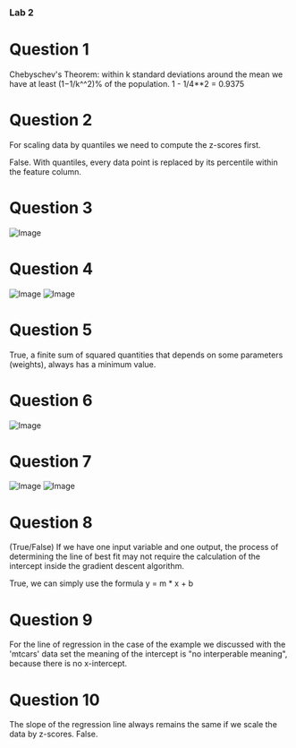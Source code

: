 ### Lab 2

# Question 1

Chebyschev's Theorem: within k standard deviations around the mean we have at least  (1−1/k^^2)%  of the population.
1 - 1/4**2 = 0.9375

# Question 2
For scaling data by quantiles we need to compute the z-scores first.

False. With quantiles, every data point is replaced by its percentile within the feature column.

# Question 3
![Image](Data310\images\3.png)

# Question 4
![Image](Data310/images/4.png)
![Image](Data310/images/4.1.png)

# Question 5
True, a finite sum of squared quantities that depends on some parameters (weights), always has a minimum value.

# Question 6
![Image](Data310/images/6.png)

# Question 7 
![Image](Data310/images/7.1.png)
![Image](Data310/images/7.png)

# Question 8
(True/False) If we have one input variable and one output, the process of determining the line of best fit may not require the calculation of the intercept inside the gradient descent algorithm.

True, we can simply use the formula y = m * x + b

# Question 9 
For the line of regression in the case of the example we discussed with the 'mtcars' data set the meaning of the intercept is "no interperable meaning", because there is no x-intercept.

# Question 10
The slope of the regression line always remains the same if we scale the data by z-scores.
False.
